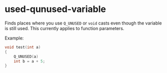 # used-qunused-variable

Finds places where you use `Q_UNUSED` or `void` casts even though the variable is still used.
This currently applies to function parameters.

Example:

```cpp
void test(int a)
{
    Q_UNUSED(a)
    int b = a + 5;
}
```
